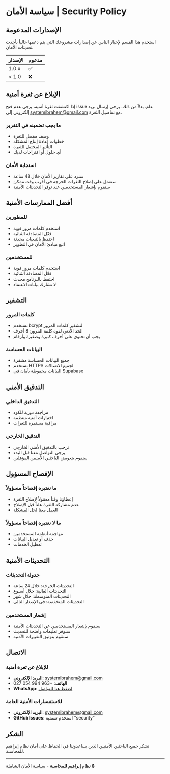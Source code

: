 # سياسة الأمان | Security Policy

## الإصدارات المدعومة

استخدم هذا القسم لإخبار الناس عن إصدارات مشروعك التي يتم دعمها حالياً بأحدث تحديثات الأمان.

| الإصدار | مدعوم          |
| ------- | ----------------- |
| 1.0.x   | :white_check_mark: |
| < 1.0   | :x:                |

## الإبلاغ عن ثغرة أمنية

إذا اكتشفت ثغرة أمنية، يرجى عدم فتح issue عام. بدلاً من ذلك، يرجى إرسال بريد إلكتروني إلى systemibrahem@gmail.com مع تفاصيل الثغرة.

### ما يجب تضمينه في التقرير

- وصف مفصل للثغرة
- خطوات إعادة إنتاج المشكلة
- التأثير المحتمل للثغرة
- أي حلول أو اقتراحات لديك

### استجابة الأمان

- سنرد على تقارير الأمان خلال 48 ساعة
- سنعمل على إصلاح الثغرات الحرجة في أقرب وقت ممكن
- سنقوم بإشعار المستخدمين عند توفر التحديثات الأمنية

## أفضل الممارسات الأمنية

### للمطورين
- استخدم كلمات مرور قوية
- فعّل المصادقة الثنائية
- احتفظ بالتبعيات محدثة
- اتبع مبادئ الأمان في التطوير

### للمستخدمين
- استخدم كلمات مرور قوية
- فعّل المصادقة الثنائية
- احتفظ بالبرنامج محدث
- لا تشارك بيانات الاعتماد

## التشفير

### كلمات المرور
- نستخدم bcrypt لتشفير كلمات المرور
- الحد الأدنى لقوة كلمة المرور: 8 أحرف
- يجب أن تحتوي على أحرف كبيرة وصغيرة وأرقام

### البيانات الحساسة
- جميع البيانات الحساسة مشفرة
- نستخدم HTTPS لجميع الاتصالات
- البيانات محفوظة بأمان في Supabase

## التدقيق الأمني

### التدقيق الداخلي
- مراجعة دورية للكود
- اختبارات أمنية منتظمة
- مراقبة مستمرة للثغرات

### التدقيق الخارجي
- نرحب بالتدقيق الأمني الخارجي
- يرجى التواصل معنا قبل البدء
- سنقوم بتعويض الباحثين الأمنيين المؤهلين

## الإفصاح المسؤول

### ما نعتبره إفصاحاً مسؤولاً
- إعطاؤنا وقتاً معقولاً لإصلاح الثغرة
- عدم مشاركة الثغرة علناً قبل الإصلاح
- العمل معنا لحل المشكلة

### ما لا نعتبره إفصاحاً مسؤولاً
- مهاجمة أنظمة المستخدمين
- حذف أو تعديل البيانات
- تعطيل الخدمات

## التحديثات الأمنية

### جدولة التحديثات
- التحديثات الحرجة: خلال 24 ساعة
- التحديثات العالية: خلال أسبوع
- التحديثات المتوسطة: خلال شهر
- التحديثات المنخفضة: في الإصدار التالي

### إشعار المستخدمين
- سنقوم بإشعار المستخدمين عن التحديثات الأمنية
- سنوفر تعليمات واضحة للتحديث
- سنقوم بتوثيق التغييرات الأمنية

## الاتصال

### للإبلاغ عن ثغرة أمنية
- **البريد الإلكتروني**: systemibrahem@gmail.com
- **الهاتف**: +963 994 054 027
- **WhatsApp**: [اضغط هنا للتواصل](https://wa.me/963994054027)

### للاستفسارات الأمنية العامة
- **البريد الإلكتروني**: systemibrahem@gmail.com
- **GitHub Issues**: استخدم تسمية "security"

## الشكر

نشكر جميع الباحثين الأمنيين الذين يساعدوننا في الحفاظ على أمان نظام إبراهيم للمحاسبة.

---

**نظام إبراهيم للمحاسبة** - سياسة الأمان الشاملة 🔒
